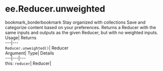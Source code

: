  
#  ee.Reducer.unweighted
bookmark_borderbookmark Stay organized with collections  Save and categorize content based on your preferences.
Returns a Reducer with the same inputs and outputs as the given Reducer, but with no weighted inputs. 
Usage| Returns  
---|---  
`Reducer.unweighted()`| Reducer  
Argument| Type| Details  
---|---|---  
this: `reducer`| Reducer|   
